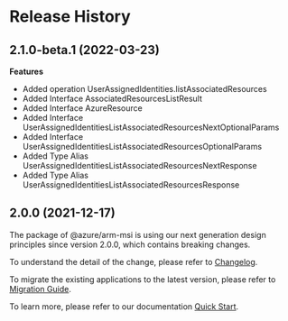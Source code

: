 # Release History
    
## 2.1.0-beta.1 (2022-03-23)
    
**Features**

  - Added operation UserAssignedIdentities.listAssociatedResources
  - Added Interface AssociatedResourcesListResult
  - Added Interface AzureResource
  - Added Interface UserAssignedIdentitiesListAssociatedResourcesNextOptionalParams
  - Added Interface UserAssignedIdentitiesListAssociatedResourcesOptionalParams
  - Added Type Alias UserAssignedIdentitiesListAssociatedResourcesNextResponse
  - Added Type Alias UserAssignedIdentitiesListAssociatedResourcesResponse
    
    
## 2.0.0 (2021-12-17)

The package of @azure/arm-msi is using our next generation design principles since version 2.0.0, which contains breaking changes.

To understand the detail of the change, please refer to [Changelog](https://aka.ms/js-track2-changelog).

To migrate the existing applications to the latest version, please refer to [Migration Guide](https://aka.ms/js-track2-migration-guide).

To learn more, please refer to our documentation [Quick Start](https://aka.ms/js-track2-quickstart).
